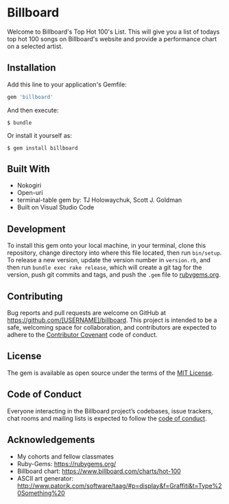 # Billboard

Welcome to Billboard's Top Hot 100's List. This will give you a list of todays top hot 100 songs on Billboard's website and provide a performance chart on a selected artist.

## Installation

Add this line to your application's Gemfile:

```ruby
gem 'billboard'
```

And then execute:

    $ bundle

Or install it yourself as:

    $ gem install billboard

## Built With
- Nokogiri
- Open-uri
- terminal-table gem by: TJ Holowaychuk, Scott J. Goldman
- Built on Visual Studio Code

## Development

To install this gem onto your local machine, in your terminal, clone this repository, change directory into where this file located, then run `bin/setup`. To release a new version, update the version number in `version.rb`, and then run `bundle exec rake release`, which will create a git tag for the version, push git commits and tags, and push the `.gem` file to [rubygems.org](https://rubygems.org).


## Contributing

Bug reports and pull requests are welcome on GitHub at https://github.com/[USERNAME]/billboard. This project is intended to be a safe, welcoming space for collaboration, and contributors are expected to adhere to the [Contributor Covenant](http://contributor-covenant.org) code of conduct.

## License

The gem is available as open source under the terms of the [MIT License](https://opensource.org/licenses/MIT).

## Code of Conduct

Everyone interacting in the Billboard project’s codebases, issue trackers, chat rooms and mailing lists is expected to follow the [code of conduct](https://github.com/[USERNAME]/billboard/blob/master/CODE_OF_CONDUCT.md).

## Acknowledgements

 - My cohorts and fellow classmates
 - Ruby-Gems: https://rubygems.org/
 - Billboard chart: https://www.billboard.com/charts/hot-100
 - ASCII art generator: http://www.patorjk.com/software/taag/#p=display&f=Graffiti&t=Type%20Something%20